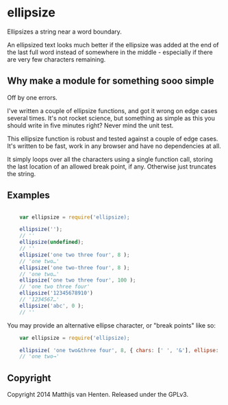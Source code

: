 # ellipsize

Ellipsizes a string near a word boundary.

An ellipsized text looks much better if the ellipsize was added at the end of the
last full word instead of somewhere in the middle - especially if there are very
few characters remaining.

## Why make a module for something sooo simple

Off by one errors.

I've written a couple of ellipsize functions, and got it wrong on edge cases
several times. It's not rocket science, but something as simple as this you should
write in five minutes right? Never mind the unit test.

This ellipsize function is robust and tested against a couple of edge cases.
It's written to be fast, work in any browser and have no dependencies at all.

It simply loops over all the characters using a single function call, storing the
last location of an allowed break point, if any. Otherwise just truncates the string.

## Examples

```javascript

    var ellipsize = require('ellipsize);

    ellipsize('');
    // ''
    ellipsize(undefined);
    // ''
    ellipsize('one two three four', 8 );
    // 'one two…'
    ellipsize('one two-three four', 8 );
    // 'one two…'
    ellipsize('one two three four', 100 );
    // 'one two three four'
    ellipsize('12345678910')
    // '1234567…'
    ellipsize('abc', 0 );
    // ''

```
You may provide an alternative ellipse character, or "break points" like so:

```javascript
    var ellipsize = require('ellipsize);

    ellipsize( 'one two&three four', 8, { chars: [' ', '&'], ellipse: '→' });
    // 'one two→'

```

## Copyright

Copyright 2014 Matthijs van Henten.
Released under the GPLv3.


